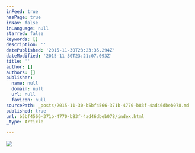 ```yaml
---
inFeed: true
hasPage: true
inNav: false
inLanguage: null
starred: false
keywords: []
description: ''
datePublished: '2015-11-30T23:23:35.294Z'
dateModified: '2015-11-30T23:21:07.093Z'
title: ''
author: []
authors: []
publisher:
  name: null
  domain: null
  url: null
  favicon: null
sourcePath: _posts/2015-11-30-b5bf4566-371b-4770-b83f-4ad46dbeb078.md
published: true
url: b5bf4566-371b-4770-b83f-4ad46dbeb078/index.html
_type: Article

---
```

![](https://the-grid-user-content.s3-us-west-2.amazonaws.com/953e3748-bf5c-4908-b886-ca64b8fb66eb.jpg)